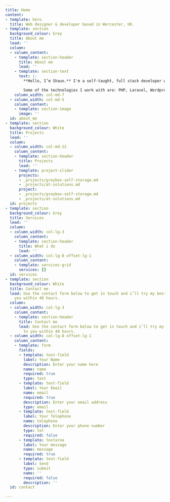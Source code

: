 ```yaml
---
title: Home
content:
- template: hero
  title: Web designer & developer based in Worcester, UK.
- template: section
  background_colour: Grey
  title: About me
  lead: ''
  column:
  - column_content:
    - template: section-header
      title: About me
      lead: ''
    - template: section-text
      text: |-
        **Hello, I’m Shaun.** I'm a self-taught, full stack developer with over 10 years experience in building websites. Unlike most web developers, I have good eye for design which allows me to take a different perspective on a project. I believe websites should be fast, easy-to-use and accessible.

        Some of the technologies I work with are: PHP, Laravel, Wordpress, HTML, CSS/SASS, Javascript, jQuery, Vue.js, Node.js & React.
    column_width: col-md-7
  - column_width: col-md-5
    column_content:
    - template: section-image
      image: ''
  id: about_me
- template: section
  background_colour: White
  title: Projects
  lead: ''
  column:
  - column_width: col-md-12
    column_content:
    - template: section-header
      title: Projects
      lead: ''
    - template: project-slider
      projects:
      - _projects/greybox-self-storage.md
      - _projects/at-solutions.md
      project:
      - _projects/greybox-self-storage.md
      - _projects/at-solutions.md
  id: projects
- template: section
  background_colour: Grey
  title: Services
  lead: ''
  column:
  - column_width: col-lg-3
    column_content:
    - template: section-header
      title: What i do
      lead: ''
  - column_width: col-lg-8 offset-lg-1
    column_content:
    - template: services-grid
      services: []
  id: services
- template: section
  background_colour: White
  title: Contact me
  lead: Use the contact form below to get in touch and i’ll try my best to back to
    you within 48 hours.
  column:
  - column_width: col-lg-3
    column_content:
    - template: section-header
      title: Contact me
      lead: Use the contact form below to get in touch and i’ll try my best to back
        to you within 48 hours.
  - column_width: col-lg-8 offset-lg-1
    column_content:
    - template: form
      fields:
      - template: text-field
        label: Your Name
        description: Enter your name here
        name: name
        required: true
        type: text
      - template: text-field
        label: Your Email
        name: email
        required: true
        description: Enter your email address
        type: email
      - template: text-field
        label: Your Telephone
        name: telephone
        description: Enter your phone number
        type: tel
        required: false
      - template: textarea
        label: Your message
        name: message
        required: true
      - template: text-field
        label: Send
        type: submit
        name: ''
        required: false
        description: ''
  id: contact

---
```

